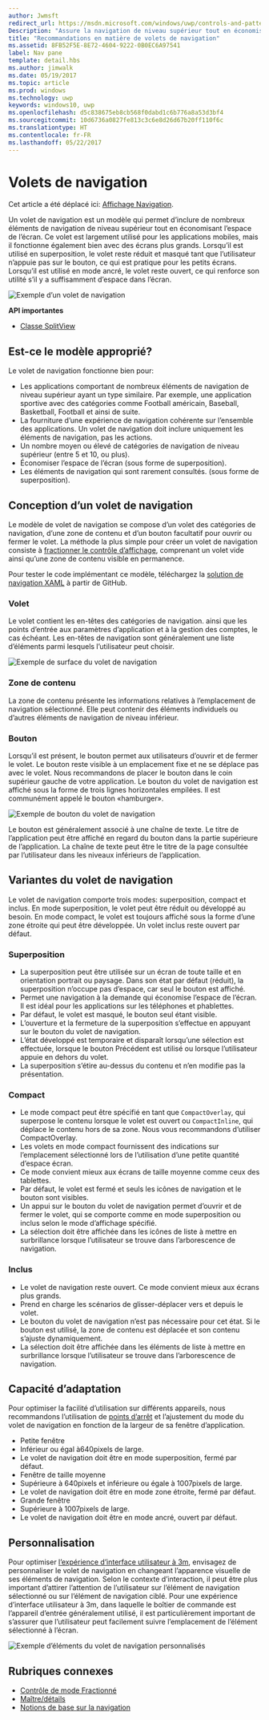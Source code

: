 ```yaml
---
author: Jwmsft
redirect_url: https://msdn.microsoft.com/windows/uwp/controls-and-patterns/navigationview
Description: "Assure la navigation de niveau supérieur tout en économisant l’espace de l’écran."
title: "Recommandations en matière de volets de navigation"
ms.assetid: 8FB52F5E-8E72-4604-9222-0B0EC6A97541
label: Nav pane
template: detail.hbs
ms.author: jimwalk
ms.date: 05/19/2017
ms.topic: article
ms.prod: windows
ms.technology: uwp
keywords: windows10, uwp
ms.openlocfilehash: d5c838675eb8cb568f0dabd1c6b776a8a53d3bf4
ms.sourcegitcommit: 10d6736a0827fe813c3c6e8d26d67b20ff110f6c
ms.translationtype: HT
ms.contentlocale: fr-FR
ms.lasthandoff: 05/22/2017
---
```

# <a name="nav-panes"></a>Volets de navigation

Cet article a été déplacé ici: [Affichage Navigation](https://msdn.microsoft.com/windows/uwp/controls-and-patterns/navigationview).

Un volet de navigation est un modèle qui permet d’inclure de nombreux éléments de navigation de niveau supérieur tout en économisant l’espace de l’écran. Ce volet est largement utilisé pour les applications mobiles, mais il fonctionne également bien avec des écrans plus grands. Lorsqu’il est utilisé en superposition, le volet reste réduit et masqué tant que l’utilisateur n’appuie pas sur le bouton, ce qui est pratique pour les petits écrans. Lorsqu’il est utilisé en mode ancré, le volet reste ouvert, ce qui renforce son utilité s’il y a suffisamment d’espace dans l’écran.

![Exemple d’un volet de navigation](images/navHero.png)


**API importantes**

* [Classe SplitView](https://msdn.microsoft.com/library/windows/apps/dn864360)

## <a name="is-this-the-right-pattern"></a>Est-ce le modèle approprié?

Le volet de navigation fonctionne bien pour:

-   Les applications comportant de nombreux éléments de navigation de niveau supérieur ayant un type similaire. Par exemple, une application sportive avec des catégories comme Football américain, Baseball, Basketball, Football et ainsi de suite.
-   La fourniture d’une expérience de navigation cohérente sur l’ensemble des applications. Un volet de navigation doit inclure uniquement les éléments de navigation, pas les actions.
-   Un nombre moyen ou élevé de catégories de navigation de niveau supérieur (entre 5 et 10, ou plus).
-   Économiser l’espace de l’écran (sous forme de superposition).
-   Les éléments de navigation qui sont rarement consultés. (sous forme de superposition).

## <a name="building-a-nav-pane"></a>Conception d’un volet de navigation

Le modèle de volet de navigation se compose d’un volet des catégories de navigation, d’une zone de contenu et d’un bouton facultatif pour ouvrir ou fermer le volet. La méthode la plus simple pour créer un volet de navigation consiste à [fractionner le contrôle d’affichage](split-view.md), comprenant un volet vide ainsi qu’une zone de contenu visible en permanence.

Pour tester le code implémentant ce modèle, téléchargez la [solution de navigation XAML](https://github.com/Microsoft/Windows-universal-samples/tree/master/Samples/XamlNavigation) à partir de GitHub.


### <a name="pane"></a>Volet

Le volet contient les en-têtes des catégories de navigation. ainsi que les points d’entrée aux paramètres d’application et à la gestion des comptes, le cas échéant. Les en-têtes de navigation sont généralement une liste d’éléments parmi lesquels l’utilisateur peut choisir.

![Exemple de surface du volet de navigation](images/nav_pane_expanded.png)

### <a name="content-area"></a>Zone de contenu

La zone de contenu présente les informations relatives à l’emplacement de navigation sélectionné. Elle peut contenir des éléments individuels ou d’autres éléments de navigation de niveau inférieur.

### <a name="button"></a>Bouton

Lorsqu’il est présent, le bouton permet aux utilisateurs d’ouvrir et de fermer le volet. Le bouton reste visible à un emplacement fixe et ne se déplace pas avec le volet. Nous recommandons de placer le bouton dans le coin supérieur gauche de votre application. Le bouton du volet de navigation est affiché sous la forme de trois lignes horizontales empilées. Il est communément appelé le bouton «hamburger».

![Exemple de bouton du volet de navigation](images/nav_button.png)

Le bouton est généralement associé à une chaîne de texte. Le titre de l’application peut être affiché en regard du bouton dans la partie supérieure de l’application. La chaîne de texte peut être le titre de la page consultée par l’utilisateur dans les niveaux inférieurs de l’application.

## <a name="nav-pane-variations"></a>Variantes du volet de navigation

Le volet de navigation comporte trois modes: superposition, compact et inclus. En mode superposition, le volet peut être réduit ou développé au besoin. En mode compact, le volet est toujours affiché sous la forme d’une zone étroite qui peut être développée. Un volet inclus reste ouvert par défaut.

### <a name="overlay"></a>Superposition

-   La superposition peut être utilisée sur un écran de toute taille et en orientation portrait ou paysage. Dans son état par défaut (réduit), la superposition n’occupe pas d’espace, car seul le bouton est affiché.
-   Permet une navigation à la demande qui économise l’espace de l’écran. Il est idéal pour les applications sur les téléphones et phablettes.
-   Par défaut, le volet est masqué, le bouton seul étant visible.
-   L’ouverture et la fermeture de la superposition s’effectue en appuyant sur le bouton du volet de navigation.
-   L’état développé est temporaire et disparaît lorsqu’une sélection est effectuée, lorsque le bouton Précédent est utilisé ou lorsque l’utilisateur appuie en dehors du volet.
-   La superposition s’étire au-dessus du contenu et n’en modifie pas la présentation.

### <a name="compact"></a>Compact

-   Le mode compact peut être spécifié en tant que `CompactOverlay`, qui superpose le contenu lorsque le volet est ouvert ou `CompactInline`, qui déplace le contenu hors de sa zone. Nous vous recommandons d’utiliser CompactOverlay.
-   Les volets en mode compact fournissent des indications sur l’emplacement sélectionné lors de l’utilisation d’une petite quantité d’espace écran.
-   Ce mode convient mieux aux écrans de taille moyenne comme ceux des tablettes.
-   Par défaut, le volet est fermé et seuls les icônes de navigation et le bouton sont visibles.
-   Un appui sur le bouton du volet de navigation permet d’ouvrir et de fermer le volet, qui se comporte comme en mode superposition ou inclus selon le mode d’affichage spécifié.
-   La sélection doit être affichée dans les icônes de liste à mettre en surbrillance lorsque l’utilisateur se trouve dans l’arborescence de navigation.

### <a name="inline"></a>Inclus

-   Le volet de navigation reste ouvert. Ce mode convient mieux aux écrans plus grands.
-   Prend en charge les scénarios de glisser-déplacer vers et depuis le volet.
-   Le bouton du volet de navigation n’est pas nécessaire pour cet état. Si le bouton est utilisé, la zone de contenu est déplacée et son contenu s’ajuste dynamiquement.
-   La sélection doit être affichée dans les éléments de liste à mettre en surbrillance lorsque l’utilisateur se trouve dans l’arborescence de navigation.

## <a name="adaptability"></a>Capacité d’adaptation

Pour optimiser la facilité d’utilisation sur différents appareils, nous recommandons l’utilisation de [points d’arrêt](../layout/screen-sizes-and-breakpoints-for-responsive-design.md) et l’ajustement du mode du volet de navigation en fonction de la largeur de sa fenêtre d’application.
-   Petite fenêtre
   -   Inférieur ou égal à640pixels de large.
   -   Le volet de navigation doit être en mode superposition, fermé par défaut.
-   Fenêtre de taille moyenne
   -   Supérieure à 640pixels et inférieure ou égale à 1007pixels de large.
   -   Le volet de navigation doit être en mode zone étroite, fermé par défaut.
-   Grande fenêtre
   -   Supérieure à 1007pixels de large.
   -   Le volet de navigation doit être en mode ancré, ouvert par défaut.

## <a name="tailoring"></a>Personnalisation

Pour optimiser [l’expérience d’interface utilisateur à 3m](http://go.microsoft.com/fwlink/?LinkId=760736), envisagez de personnaliser le volet de navigation en changeant l’apparence visuelle de ses éléments de navigation. Selon le contexte d’interaction, il peut être plus important d’attirer l’attention de l’utilisateur sur l’élément de navigation sélectionné ou sur l’élément de navigation ciblé. Pour une expérience d’interface utilisateur à 3m, dans laquelle le boîtier de commande est l’appareil d’entrée généralement utilisé, il est particulièrement important de s’assurer que l’utilisateur peut facilement suivre l’emplacement de l’élément sélectionné à l’écran.

![Exemple d’éléments du volet de navigation personnalisés](images/nav_item_states.png)

## <a name="related-topics"></a>Rubriques connexes

* [Contrôle de mode Fractionné](split-view.md)
* [Maître/détails](master-details.md)
* [Notions de base sur la navigation](https://msdn.microsoft.com/library/windows/apps/dn958438)